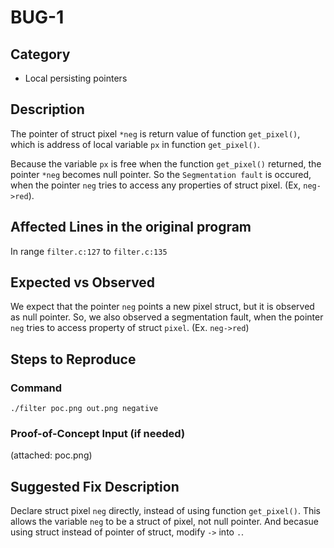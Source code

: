 # BUG-1

## Category

- Local persisting pointers

## Description

The pointer of struct pixel `*neg` is return value of function `get_pixel()`, which is address of local variable `px` in function `get_pixel()`. 

Because the variable `px` is free when the function `get_pixel()` returned, the pointer `*neg` becomes null pointer. So the `Segmentation fault` is occured, when the pointer `neg` tries to access any properties of struct pixel. (Ex, `neg->red`). 

## Affected Lines in the original program

In range `filter.c:127` to `filter.c:135`

## Expected vs Observed

We expect that the pointer `neg` points a new pixel struct, but it is observed as null pointer. So, we also observed a segmentation fault, when the pointer `neg` tries to access property of struct `pixel`. (Ex. `neg->red`)

## Steps to Reproduce

### Command

```
./filter poc.png out.png negative
```

### Proof-of-Concept Input (if needed)

(attached: poc.png)

## Suggested Fix Description

Declare struct pixel `neg` directly, instead of using function `get_pixel()`. This allows the variable `neg` to be a struct of pixel, not null pointer. And becasue using struct instead of pointer of struct, modify `->` into `.`.